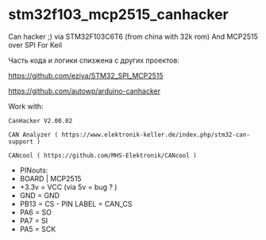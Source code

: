 # stm32f103_mcp2515_canhacker
Can hacker ;) via STM32F103C6T6 (from china with 32k rom) 
And MCP2515 over SPI
For Keil


Часть  кода и логики спизжена с других проектов:

https://github.com/eziya/STM32_SPI_MCP2515

https://github.com/autowp/arduino-canhacker

Work with: 

	CanHacker V2.00.02
	
	CAN Analyzer ( https://www.elektronik-keller.de/index.php/stm32-can-support )

	CANcool ( https://github.com/MHS-Elektronik/CANcool )

 *  PINouts:
 *  BOARD | MCP2515
 *  +3.3v = VCC      (via 5v = bug ? )
 *  GND   = GND
 *  PB13  = CS   - PIN LABEL = CAN_CS
 *  PA6   = SO
 *  PA7   = SI
 *  PA5   = SCK

   